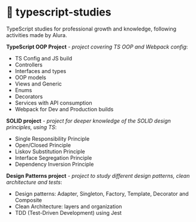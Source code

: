# :blue_book: typescript-studies

TypeScript studies for professional growth and knowledge, following activities made by Alura.<br>

**TypeScript OOP Project** - _project covering TS OOP and Webpack config_:

- TS Config and JS build
- Controllers
- Interfaces and types
- OOP models
- Views and Generic
- Enums
- Decorators
- Services with API consumption
- Webpack for Dev and Production builds

**SOLID project** - _project for deeper knowledge of the SOLID design principles, using TS_:

- Single Responsibility Principle
- Open/Closed Principle
- Liskov Substitution Principle
- Interface Segregation Principle
- Dependency Inversion Principle

**Design Patterns project** - _project to study different design patterns, clean architecture and tests_:

- Design patterns: Adapter, Singleton, Factory, Template, Decorator and Composite
- Clean Architecture: layers and organization
- TDD (Test-Driven Development) using Jest
